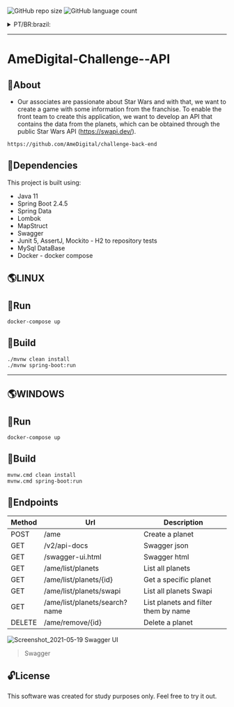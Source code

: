 ![GitHub repo size](https://img.shields.io/github/repo-size/AlianPro/AmeDigital-Challenge--API)
![GitHub language count](https://img.shields.io/github/languages/count/AlianPro/AmeDigital-Challenge--API)

<details id="pt">
  <summary>PT/BR:brazil:</summary>
  
  # AmeDigital-Challenge--API

## :page_with_curl:Sobre
- Nossos associados são aficionados por Star Wars e com isso, queremos criar um jogo com algumas informações da franquia. Para possibilitar a equipe de front criar essa aplicação, queremos desenvolver uma API que contenha os dados dos planetas, que podem ser obtidas pela API pública do Star Wars (https://swapi.dev/).
```console
https://github.com/AmeDigital/challenge-back-end
```

## :bookmark_tabs:Dependências

Este projeto é construido usando:

- Java 11
- Spring Boot 2.4.5
- Spring Data
- Lombok
- MapStruct
- Swagger
- Junit 5, AssertJ, Mockito - H2 para o repositório de teste
- MySql DataBase
- Docker - docker compose


## :earth_americas:LINUX
## :whale:Run
```console
docker-compose up
```
## :hammer:Build
```console
./mvnw clean install
./mvnw spring-boot:run
```
---  
    
## :earth_americas:WINDOWS
## :whale:Run
```console
docker-compose up
```
## :hammer:Build
```console
mvnw.cmd clean install 
mvnw.cmd spring-boot:run
```

## :mag_right:Endpoints

|Método | 	Url		| 	Descrição |
|-------| ------- | ----------- |
|POST|/ame| 	Criar um planeta|
|GET| /v2/api-docs| 	Swagger json|
|GET|/swagger-ui.html| 	Swagger html|
|GET|/ame/list/planets| 	Listar todos os planetas|
|GET|/ame/list/planets/{id}| 	Escolher um planeta específico|
|GET|/ame/list/planets/swapi| 	Listar todos os planetas do Swapi|
|GET|/ame/list/planets/search?name| 	Listar os planetas e filtre-os por nome|
|DELETE|/ame/remove/{id}| 	Deletar um planeta|

![Screenshot_2021-05-19 Swagger UI](https://user-images.githubusercontent.com/13512651/118895482-a249e600-b8dc-11eb-9f02-6bc11d0469a7.png)
>Swagger

## :unlock:Licença 

Este software foi criado apenas para fins de estudo. Sinta-se à vontade para experimentar. 

</details>

---
  
# AmeDigital-Challenge--API

## :page_with_curl:About
- Our associates are passionate about Star Wars and with that, we want to create a game with some information from the franchise. To enable the front team to create this application, we want to develop an API that contains the data from the planets, which can be obtained through the public Star Wars API (https://swapi.dev/).
```console
https://github.com/AmeDigital/challenge-back-end
```

## :bookmark_tabs:Dependencies

This project is built using:

- Java 11
- Spring Boot 2.4.5
- Spring Data
- Lombok
- MapStruct
- Swagger
- Junit 5, AssertJ, Mockito - H2 to repository tests
- MySql DataBase
- Docker - docker compose


## :earth_americas:LINUX
## :whale:Run
```console
docker-compose up
```
## :hammer:Build
```console
./mvnw clean install
./mvnw spring-boot:run
```
---

## :earth_americas:WINDOWS
## :whale:Run
```console
docker-compose up
```
## :hammer:Build
```console
mvnw.cmd clean install 
mvnw.cmd spring-boot:run
```

## :mag_right:Endpoints

|Method | 	Url		| 	Description |
|-------| ------- | ----------- |
|POST|/ame| 	Create a planet|
|GET| /v2/api-docs| 	Swagger json|
|GET|/swagger-ui.html| 	Swagger html|
|GET|/ame/list/planets| 	List all planets|
|GET|/ame/list/planets/{id}| 	Get a specific planet|
|GET|/ame/list/planets/swapi| 	List all planets Swapi|
|GET|/ame/list/planets/search?name| 	List planets and filter them by name|
|DELETE|/ame/remove/{id}| 	Delete a planet|


![Screenshot_2021-05-19 Swagger UI](https://user-images.githubusercontent.com/13512651/118895482-a249e600-b8dc-11eb-9f02-6bc11d0469a7.png)
>Swagger


## :unlock:License 

This software was created for study purposes only. Feel free to try it out.
